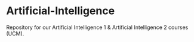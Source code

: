 # Artificial-Intelligence
Repository for our Artificial Intelligence 1 &amp; Artificial Intelligence 2 courses (UCM).
